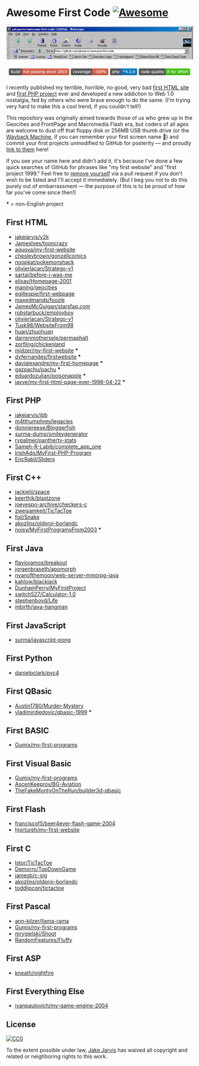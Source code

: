 # Awesome First Code [![Awesome](https://awesome.re/badge.svg)](https://awesome.re)

<p align="center"><img src="images/netscape.png"></p>
<p align="center"><img src="images/badges.png" width="537"></p>

I recently published my terrible, horrible, no good, very bad [first HTML site](https://jarv.is/y2k) and [first PHP project](https://github.com/jakejarvis/jbb#readme) ever and developed a new addiction to Web 1.0 nostalgia, fed by others who were brave enough to do the same. (I'm trying very hard to make this a cool trend, if you couldn't tell!)

This repository was originally aimed towards those of us who grew up in the Geocities and FrontPage and Macromedia Flash era, but coders of all ages are welcome to dust off that floppy disk or 256MB USB thumb drive (or the [Wayback Machine](https://archive.org/web/), if you can remember your first screen name 😬) and commit your first projects unmodified to GitHub for posterity — and proudly [link to them](https://github.com/jakejarvis/awesome-first-code/edit/master/readme.md) here!

If you see your name here and didn't add it, it's because I've done a few quick searches of GitHub for phrases like "my first website" and "first project 1999." Feel free to [remove yourself](https://github.com/jakejarvis/awesome-first-code/edit/master/readme.md) via a pull request if you don't wish to be listed and I'll accept it immediately. (But I beg you not to do this purely out of embarrassment — the purpose of this is to be proud of how far you've come since then!)

**\*** = non-English project

## First HTML

- [jakejarvis/y2k](https://github.com/jakejarvis/y2k)
- [JamesIves/tooncrazy](https://github.com/JamesIves/tooncrazy)
- [aquova/my-first-website](https://github.com/aquova/my-first-website)
- [chesleybrown/gonzellcomics](https://github.com/chesleybrown/gonzellcomics)
- [noopkat/pokemonshack](https://github.com/noopkat/pokemonshack)
- [olivierlacan/Stratego-v1](https://github.com/olivierlacan/Stratego-v1)
- [sartaj/before-i-was-me](https://github.com/sartaj/before-i-was-me)
- [elisav/Homepage-2001](https://github.com/elisav/Homepage-2001)
- [maning/geocities](https://github.com/maning/geocities)
- [egillespie/first-webpage](https://github.com/egillespie/first-webpage)
- [maxedmands/foozle](https://github.com/maxedmands/foozle)
- [JamesMcGuigan/starsfaq.com](https://github.com/JamesMcGuigan/starsfaq.com)
- [robstarbuck/employboy](https://github.com/robstarbuck/employboy)
- [olivierlacan/Stratego-v1](https://github.com/olivierlacan/Stratego-v1)
- [Tusk98/WebsiteFrom98](https://github.com/Tusk98/WebsiteFrom98)
- [huan/zhuohuan](https://github.com/huan/zhuohuan)
- [darrenmothersele/permaphalt](https://github.com/darrenmothersele/permaphalt)
- [zorfling/chickenland](https://github.com/zorfling/chickenland)
- [midzer/my-first-website](https://github.com/midzer/my-first-website) **\***
- [dvfernandes/firstwebsite](https://github.com/dvfernandes/firstwebsite) **\***
- [davialexandre/my-first-homepage](https://github.com/davialexandre/my-first-homepage) **\***
- [gazpachu/pachu](https://github.com/gazpachu/pachu) **\***
- [eduardozulian/poisonapple](https://github.com/eduardozulian/poisonapple) **\***
- [javve/my-first-html-page-ever-1998-04-22](https://github.com/javve/my-first-html-page-ever-1998-04-22) **\***


## First PHP

- [jakejarvis/jbb](https://github.com/jakejarvis/jbb)
- [m4tthumphrey/legacies](https://github.com/m4tthumphrey/legacies)
- [donniereese/Bloggerfish](https://github.com/donniereese/Bloggerfish)
- [surma-dump/smileygenerator](https://github.com/surma-dump/smileygenerator)
- [rypalmer/panthertv-stats](https://github.com/rypalmer/panthertv-stats)
- [Sameh-R-Labib/complete_app_one](https://github.com/Sameh-R-Labib/complete_app_one)
- [IrishAdo/MyFirst-PHP-Program](https://github.com/IrishAdo/MyFirst-PHP-Program)
- [EricRabil/Sliders](https://github.com/EricRabil/Sliders)

## First C++

- [jackielii/space](https://github.com/jackielii/space)
- [keerthik/blastzone](https://github.com/keerthik/blastzone)
- [joeyespo-archive/checkers-c](https://github.com/joeyespo-archive/checkers-c)
- [zweisamkeit/TicTacToe](https://github.com/zweisamkeit/TicTacToe)
- [fgil/Snake](https://github.com/fgil/Snake)
- [akozlins/oldproj-borlandc](https://github.com/akozlins/oldproj-borlandc)
- [noisy/MyFirstProgramsFrom2003](https://github.com/noisy/MyFirstProgramsFrom2003) **\***

## First Java

- [flavioramos/breakout](https://github.com/flavioramos/breakout)
- [jorgenbraseth/apomorph](https://github.com/jorgenbraseth/apomorph)
- [nyanofthemoon/web-server-mmorpg-java](https://github.com/nyanofthemoon/web-server-mmorpg-java)
- [kahlow/blackjack](https://github.com/kahlow/blackjack)
- [DunhamPerry/MyFirstProject](https://github.com/DunhamPerry/MyFirstProject)
- [switch527/Calculator-1.0](https://github.com/switch527/Calculator-1.0)
- [stephenboyd/Life](https://github.com/stephenboyd/Life)
- [mbirth/java-hangman](https://github.com/mbirth/java-hangman)

## First JavaScript

- [surma/javascript-pong](https://github.com/surma/javascript-pong)

## First Python

- [danielpclark/pyc4](https://github.com/danielpclark/pyc4)

## First QBasic

- [Austin1780/Murder-Mystery](https://github.com/Austin1780/Murder-Mystery)
- [vladimirdjedovic/qbasic-1999](https://github.com/vladimirdjedovic/qbasic-1999) **\***

## First BASIC

- [Gumix/my-first-programs](https://github.com/Gumix/my-first-programs)

## First Visual Basic

- [Gumix/my-first-programs](https://github.com/Gumix/my-first-programs)
- [AscenKeeprov/BG-Aviation](https://github.com/AscenKeeprov/BG-Aviation)
- [TheFakeMontyOnTheRun/builder3d-qbasic](https://github.com/TheFakeMontyOnTheRun/builder3d-qbasic)

## First Flash

- [franciscof5/beer4ever-flash-game-2004](https://github.com/franciscof5/beer4ever-flash-game-2004)
- [hjortureh/my-first-website](https://github.com/hjortureh/my-first-website)

## First C

- [lstor/TicTacToe](https://github.com/lstor/TicTacToe)
- [Demorro/TopDownGame](https://github.com/Demorro/TopDownGame)
- [jamesb/c-sig](https://github.com/jamesb/c-sig)
- [akozlins/oldproj-borlandc](https://github.com/akozlins/oldproj-borlandc)
- [toddlipcon/tictactoe](https://github.com/toddlipcon/tictactoe)

## First Pascal

- [ann-kilzer/llama-rama](https://github.com/ann-kilzer/llama-rama)
- [Gumix/my-first-programs](https://github.com/Gumix/my-first-programs)
- [mrygielski/Shoot](https://github.com/mrygielski/Shoot)
- [RandomFeatures/Fluffy](https://github.com/RandomFeatures/Fluffy)

## First ASP

- [kneath/nightfire](https://github.com/kneath/nightfire)

## First Everything Else

- [ivanpaulovich/my-game-engine-2004](https://github.com/ivanpaulovich/my-game-engine-2004)



## License

[![CC0](http://mirrors.creativecommons.org/presskit/buttons/88x31/svg/cc-zero.svg)](https://creativecommons.org/publicdomain/zero/1.0/)

To the extent possible under law, [Jake Jarvis](https://jarv.is/) has waived all copyright and related or neighboring rights to this work.
